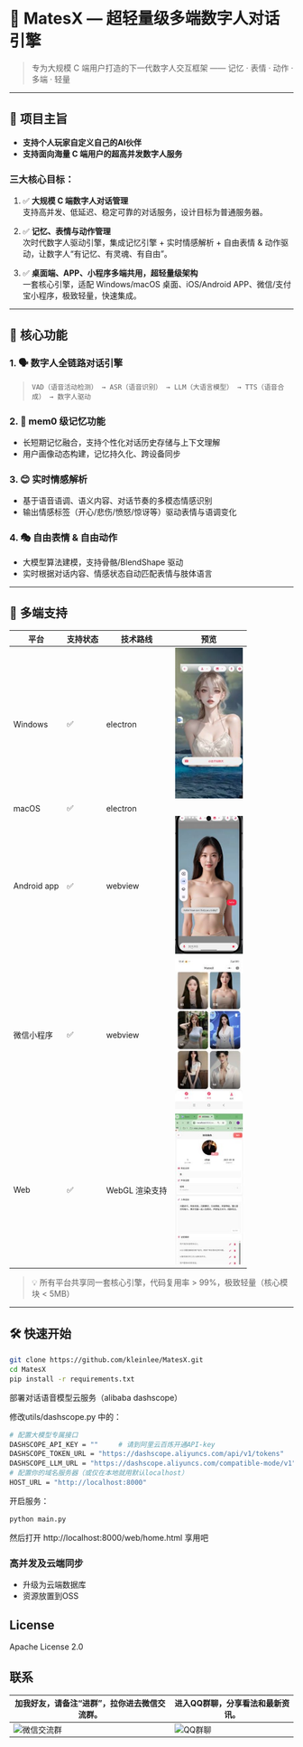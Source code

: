 # 🌟 MatesX — 超轻量级多端数字人对话引擎

> 专为大规模 C 端用户打造的下一代数字人交互框架 —— 记忆 · 表情 · 动作 · 多端 · 轻量

---

## 🎯 项目主旨
- **支持个人玩家自定义自己的AI伙伴**
- **支持面向海量 C 端用户的超高并发数字人服务**

### 三大核心目标：

1. ✅ **大规模 C 端数字人对话管理**  
   支持高并发、低延迟、稳定可靠的对话服务，设计目标为普通服务器。

2. ✅ **记忆、表情与动作管理**  
   次时代数字人驱动引擎，集成记忆引擎 + 实时情感解析 + 自由表情 & 动作驱动，让数字人“有记忆、有灵魂、有自由”。

3. ✅ **桌面端、APP、小程序多端共用，超轻量级架构**  
   一套核心引擎，适配 Windows/macOS 桌面、iOS/Android APP、微信/支付宝小程序，极致轻量，快速集成。

---

## 🚀 核心功能

### 1. 🗣️ 数字人全链路对话引擎
> `VAD（语音活动检测） → ASR（语音识别） → LLM（大语言模型） → TTS（语音合成） → 数字人驱动`

### 2. 🧠 mem0 级记忆功能
- 长短期记忆融合，支持个性化对话历史存储与上下文理解
- 用户画像动态构建，记忆持久化、跨设备同步

### 3. 😊 实时情感解析
- 基于语音语调、语义内容、对话节奏的多模态情感识别
- 输出情感标签（开心/悲伤/愤怒/惊讶等）驱动表情与语调变化

### 4. 🎭 自由表情 & 自由动作
- 大模型算法建模，支持骨骼/BlendShape 驱动
- 实时根据对话内容、情感状态自动匹配表情与肢体语言

---

## 📱 多端支持

| 平台          | 支持状态 | 技术路线       | 预览                                   |
|-------------|------|------------|----------------------------------------|
| Windows     | ✅    | electron   | <img src="preview/windows.jpg" width="120" />      |
| macOS       | ✅    | electron   |                                        |
| Android app | ✅    | webview    | <img src="preview/android.jpg" width="120" />      |
| 微信小程序       | ✅    | webview    | <img src="preview/mini-program.jpg" width="120" /> |
| Web         | ✅    | WebGL 渲染支持 | <img src="preview/web.jpg" width="120" />          |
> 💡 所有平台共享同一套核心引擎，代码复用率 > 99%，极致轻量（核心模块 < 5MB）

---

## 🛠️ 快速开始

```bash
git clone https://github.com/kleinlee/MatesX.git
cd MatesX
pip install -r requirements.txt
```
部署对话语音模型云服务（alibaba dashscope）

修改utils/dashscope.py 中的：
```bash
# 配置大模型专属接口
DASHSCOPE_API_KEY = ""     # 请到阿里云百炼开通API-key
DASHSCOPE_TOKEN_URL = "https://dashscope.aliyuncs.com/api/v1/tokens"
DASHSCOPE_LLM_URL = "https://dashscope.aliyuncs.com/compatible-mode/v1"
# 配置你的域名服务器（或仅在本地就用默认localhost）
HOST_URL = "http://localhost:8000"
```
开启服务：
```bash
python main.py
```
然后打开 http://localhost:8000/web/home.html 享用吧

### 高并发及云端同步
- 升级为云端数据库
- 资源放置到OSS

## License
Apache License 2.0

## 联系
|  加我好友，请备注“进群”，拉你进去微信交流群。| 进入QQ群聊，分享看法和最新资讯。                                                                        |
|-------------------|------------------------------------------------------------------------------------------|
| ![微信交流群](https://github.com/user-attachments/assets/b1f24ebb-153b-44b1-b522-14f765154110) | ![QQ群聊](https://github.com/user-attachments/assets/29bfef3f-438a-4b9f-ba09-e1926d1669cb) |

